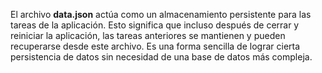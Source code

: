 El archivo **data.json** actúa como un almacenamiento persistente para las tareas de la aplicación. Esto significa que incluso después de cerrar y reiniciar la aplicación, las tareas anteriores se mantienen y pueden recuperarse desde este archivo. Es una forma sencilla de lograr cierta persistencia de datos sin necesidad de una base de datos más compleja.